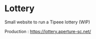 # Lottery
Small website to run a Tipeee lottery (WIP)

Production : https://lottery.aperture-sc.net/